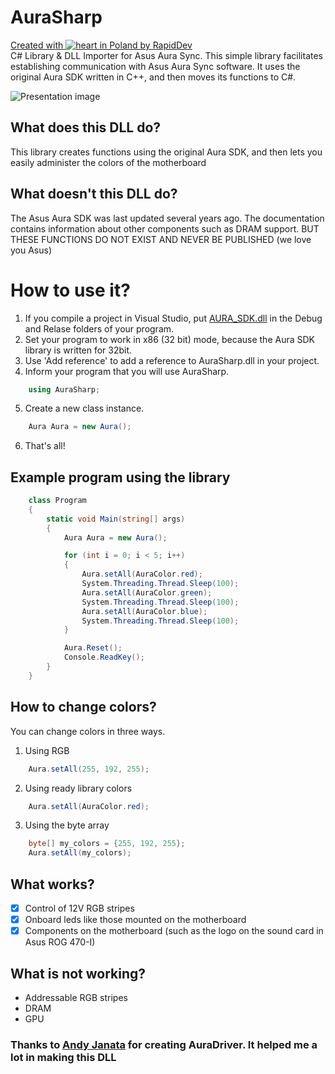 # AuraSharp
[Created with ![heart](http://i.imgur.com/oXJmdtz.gif) in Poland by RapidDev](http://rapiddev.pl/)<br />
C# Library &amp; DLL Importer for Asus Aura Sync. This simple library facilitates establishing communication with Asus Aura Sync software.
It uses the original Aura SDK written in C++, and then moves its functions to C#.

![Presentation image](https://raw.githubusercontent.com/rapiddev/AuraSharp/master/AuraSharp/Assets/aurasharp-banner.png)

## What does this DLL do?
This library creates functions using the original Aura SDK, and then lets you easily administer the colors of the motherboard

## What doesn't this DLL do?
The Asus Aura SDK was last updated several years ago. The documentation contains information about other components such as DRAM support. BUT THESE FUNCTIONS DO NOT EXIST AND NEVER BE PUBLISHED (we love you Asus)

# How to use it?
1. If you compile a project in Visual Studio, put [AURA_SDK.dll](https://www.asus.com/campaign/aura/fl/SDK.html) in the Debug and Relase folders of your program.
2. Set your program to work in x86 (32 bit) mode, because the Aura SDK library is written for 32bit.
3. Use 'Add reference' to add a reference to AuraSharp.dll in your project.
4. Inform your program that you will use AuraSharp.
```c#
    using AuraSharp;
```
5. Create a new class instance.
```c#
    Aura Aura = new Aura();
```
6. That's all!

## Example program using the library
```c#
    class Program
    {
        static void Main(string[] args)
        {
            Aura Aura = new Aura();

            for (int i = 0; i < 5; i++)
            {
                Aura.setAll(AuraColor.red);
                System.Threading.Thread.Sleep(100);
                Aura.setAll(AuraColor.green);
                System.Threading.Thread.Sleep(100);
                Aura.setAll(AuraColor.blue);
                System.Threading.Thread.Sleep(100);
            }

            Aura.Reset();
            Console.ReadKey();
        }
    }
```

## How to change colors?
You can change colors in three ways.
1. Using RGB
```c#
    Aura.setAll(255, 192, 255);
```
2. Using ready library colors
```c#
    Aura.setAll(AuraColor.red);
```
3. Using the byte array
```c#
    byte[] my_colors = {255, 192, 255};
    Aura.setAll(my_colors);
```

## What works?
- [x] Control of 12V RGB stripes
- [x] Onboard leds like those mounted on the motherboard
- [x] Components on the motherboard (such as the logo on the sound card in Asus ROG 470-I)
## What is not working?
- Addressable RGB stripes
- DRAM
- GPU

### Thanks to [Andy Janata](https://github.com/ajanata) for creating AuraDriver. It helped me a lot in making this DLL 
